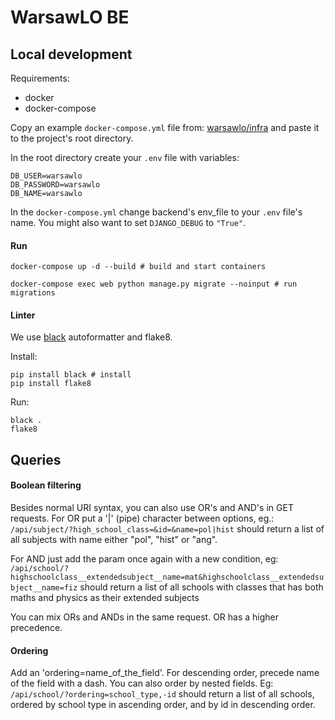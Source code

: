 # WarsawLO BE

## Local development

Requirements:
- docker
- docker-compose

Copy an example `docker-compose.yml` file from: [warsawlo/infra](https://github.com/WarsawLO/infra/blob/master/docker-compose.yml) 
and paste it to the project's root directory. 

In the root directory create your `.env` file with variables:
```shell script
DB_USER=warsawlo
DB_PASSWORD=warsawlo
DB_NAME=warsawlo
```

In the `docker-compose.yml` change backend's env_file to your `.env` file's name. You might also want to set `DJANGO_DEBUG` to `"True"`.

#### Run
```shell script
docker-compose up -d --build # build and start containers

docker-compose exec web python manage.py migrate --noinput # run migrations
```

#### Linter
We use [black](https://github.com/psf/black) autoformatter and flake8. 

Install:
```shell script
pip install black # install
pip install flake8
```

Run:
```shell script
black .
flake8
```

## Queries

#### Boolean filtering
Besides normal URI syntax, you can also use OR's and AND's in GET requests.
For OR put a '|' (pipe) character between options, eg.:
```/api/subject/?high_school_class=&id=&name=pol|hist```
should return a list of all subjects with name either "pol", "hist" or "ang".

For AND just add the param once again with a new condition, eg:
```/api/school/?highschoolclass__extendedsubject__name=mat&highschoolclass__extendedsubject__name=fiz```
should return a list of all schools with classes that has both maths and physics as their extended subjects 

You can mix ORs and ANDs in the same request. OR has a higher precedence.

#### Ordering
Add an 'ordering=name_of_the_field'. For descending order, precede name of the field with a dash. You can also order by nested fields. Eg:
```/api/school/?ordering=school_type,-id```
should return a list of all schools, ordered by school type in ascending order, and by id in descending order.
